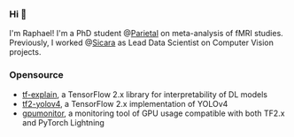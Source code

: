 ### Hi 👋

I'm Raphael! I'm a PhD student @[Parietal](https://www.github.com/Parietal-INRIA) on meta-analysis of fMRI studies. Previously, I worked @[Sicara](https://www.sicara.com) as Lead Data Scientist on Computer Vision projects.

### Opensource

- [tf-explain](https://www.github.com/sicara/tf-explain), a TensorFlow 2.x library for interpretability of DL models
- [tf2-yolov4](https://www.github.com/sicara/tf2-yolov4), a TensorFlow 2.x implementation of YOLOv4
- [gpumonitor](https://www.github.com/sicara/gpu-monitor), a monitoring tool of GPU usage compatible with both TF2.x and PyTorch Lightning
